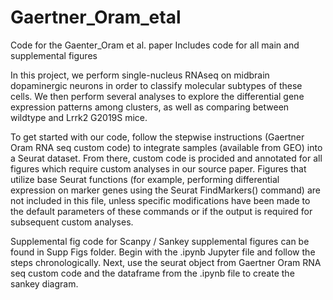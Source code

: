 # Gaertner_Oram_etal
Code for the Gaenter_Oram et al. paper 
Includes code for all main and supplemental figures

In this project, we perform single-nucleus RNAseq on midbrain dopaminergic neurons in order to classify molecular subtypes of these cells. We then perform several analyses to explore the differential gene expression patterns among clusters, as well as comparing between wildtype and Lrrk2 G2019S mice. 

To get started with our code, follow the stepwise instructions (Gaertner Oram RNA seq custom code) to integrate samples (available from GEO) into a Seurat dataset. From there, custom code is procided and annotated for all figures which require custom analyses in our source paper. Figures that utilize base Seurat functions (for example, performing differential expression on marker genes using the Seurat FindMarkers() command) are not included in this file, unless specific modifications have been made to the default parameters of these commands or if the output is required for subsequent custom analyses.


Supplemental fig code for Scanpy / Sankey supplemental figures can be found in Supp Figs folder.
Begin with the .ipynb Jupyter file and follow the steps chronologically. 
Next, use the seurat object from Gaertner Oram RNA seq custom code and the dataframe from the .ipynb file to create the sankey diagram. 

